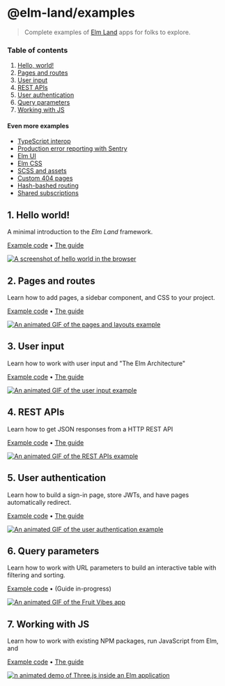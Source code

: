 # @elm-land/examples
> Complete examples of [Elm Land](https://elm.land) apps for folks to explore.

### Table of contents

1. [Hello, world!](#1-hello-world)
1. [Pages and routes](#2-pages-and-routes)
1. [User input](#3-user-input)
1. [REST APIs](#4-rest-apis)
1. [User authentication](#5-user-authentication)
1. [Query parameters](#6-query-parameters)
1. [Working with JS](#7-working-with-js)

#### Even more examples

- [TypeScript interop](./10-typescript-interop/)
- [Production error reporting with Sentry](./11-error-reporting/)
- [Elm UI](./12-elm-ui/)
- [Elm CSS](./13-elm-css/)
- [SCSS and assets](./14-scss-and-assets/)
- [Custom 404 pages](./15-custom-404-pages/)
- [Hash-bashed routing](./16-hash-based-routing/)
- [Shared subscriptions](./17-shared-subscriptions/)

## 1. Hello world!

A minimal introduction to the _Elm Land_ framework.

[Example code](./01-hello-world/) • [The guide](https://elm.land/guide/)

[![A screenshot of hello world in the browser](./01-hello-world/screenshot.jpg)](./01-hello-world/)


## 2. Pages and routes

Learn how to add pages, a sidebar component, and CSS to your project.

[Example code](./02-pages-and-routes/) • [The guide](https://elm.land/guide/pages-and-routes)

[![An animated GIF of the pages and layouts example](./02-pages-and-routes/screenshot.gif)](./02-pages-and-routes/)


## 3. User input

Learn how to work with user input and "The Elm Architecture"

[Example code](./03-user-input/) • [The guide](https://elm.land/guide/user-input)

[![An animated GIF of the user input example](./03-user-input/screenshot.gif)](./03-user-input/)


## 4. REST APIs

Learn how to get JSON responses from a HTTP REST API

[Example code](./04-rest-apis/) • [The guide](https://elm.land/guide/rest-apis)

[![An animated GIF of the REST APIs example](./04-rest-apis/screenshot.gif)](./04-rest-apis/)

## 5. User authentication

Learn how to build a sign-in page, store JWTs, and have pages automatically redirect.

[Example code](./05-user-auth/) • [The guide](https://elm.land/guide/user-auth)

[![An animated GIF of the user authentication example](./05-user-auth/screenshot.gif)](./05-user-auth/)

## 6. Query parameters

Learn how to work with URL parameters to build an interactive table with filtering and sorting.

[Example code](./06-query-parameters/) • (Guide in-progress)

[![An animated GIF of the Fruit Vibes app](./06-query-parameters/screenshot.gif)](./06-query-parameters/)

## 7. Working with JS

Learn how to work with existing NPM packages, run JavaScript from Elm, and 

[Example code](./07-working-with-js/) • [The guide](https://elm.land/guide/working-with-js)

[![n animated demo of Three.js inside an Elm application](./07-working-with-js/screenshot.gif)](./07-working-with-js/)


